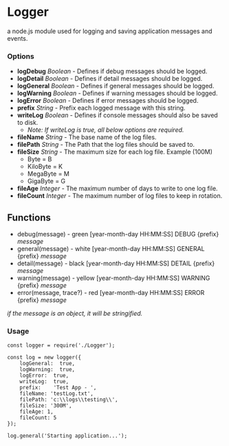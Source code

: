 
# Logger
a node.js module used for logging and saving application messages and events. 

### Options
 - **logDebug** *Boolean* - Defines if debug messages should be logged. 
 - **logDetail** *Boolean* - Defines if detail messages should be logged. 
 - **logGeneral** *Boolean* - Defines if general messages should be logged. 
 - **logWarning** *Boolean* - Defines if warning messages should be logged. 
 - **logError** *Boolean* - Defines if error messages should be logged.
 - **prefix** *String* - Prefix each logged message with this string. 
 - **writeLog** *Boolean* - Defines if console messages should also be saved to disk. 
    - *Note: If writeLog is true, all below options are required.*
 - **fileName** *String* - The base name of the log files.
 - **filePath** *String* - The Path that the log files should be saved to.
 - **fileSize** *String* - The maximum size for each log file. Example (100M)
    - Byte = B
    - KiloByte = K
    - MegaByte = M
    - GigaByte = G
 - **fileAge** *Integer* - The maximum number of days to write to one log file.
 - **fileCount** *Integer* - The maximum number of log files to keep in rotation. 

 ## Functions
 - debug(message)   - green [year-month-day HH:MM:SS] DEBUG {prefix} *message*
 - general(message) - white [year-month-day HH:MM:SS] GENERAL {prefix} *message*
 - detail(message)  - black [year-month-day HH:MM:SS] DETAIL {prefix} *message*
 - warning(message) - yellow [year-month-day HH:MM:SS] WARNING {prefix} *message*
 - error(message, trace?) - red [year-month-day HH:MM:SS] ERROR {prefix} *message*

 *if the message is an object, it will be stringified.*

### Usage
```
const logger = require('./Logger');

const log = new logger({
    logGeneral:  true,
    logWarning:  true,
    logError:  true,
    writeLog:  true,
    prefix:    'Test App - ',
    fileName: 'testLog.txt',
    filePath: 'c:\\logs\\testing\\',
    fileSize: '300M',
    fileAge: 1,
    fileCount: 5
});

log.general('Starting application...');

```